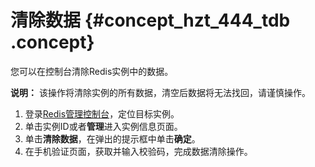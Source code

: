 # 清除数据 {#concept_hzt_444_tdb .concept}

您可以在控制台清除Redis实例中的数据。

**说明：** 该操作将清除实例的所有数据，清空后数据将无法找回，请谨慎操作。

1.  登录[Redis管理控制台](https://kvstore.console.aliyun.com/)，定位目标实例。
2.  单击实例ID或者**管理**进入实例信息页面。
3.  单击**清除数据**，在弹出的提示框中单击**确定**。
4.  在手机验证页面，获取并输入校验码，完成数据清除操作。

